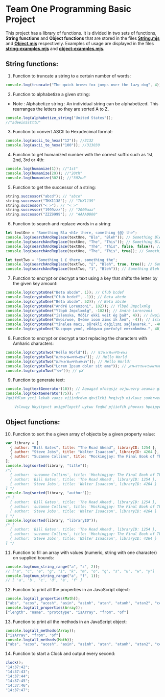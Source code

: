 # Team One Programming Basic Project

This project has a library of functions. It is divided in two sets of functions, **String functions** and **Object functions** that are stored in the files [**String.mjs**](./String.mjs) and [**Object.mjs**](./Object.mjs) respectively.
Examples of usage are displayed in the files [**string-examples.mjs**](./string-examples.mjs) and [**object-examples.mjs**](./object-examples.mjs).

## String functions:

1. Function to truncate a string to a certain number of words:

```js
console.log(truncate("The quick brown fox jumps over the lazy dog", 4)); // "The quick brown fox"
```

2. Function to alphabetize a given string:

- Note : Alphabetize string : An individual string can be alphabetized. This rearranges the letters so they are sorted A to Z.

```js
console.log(alphabetize_string("United States"));
//"adeeinSstttU"
```

3. Function to convert ASCII to Hexadecimal format:

```js
console.log(ascii_to_hexa("12")); //3132
console.log(ascii_to_hexa("100")); //313030
```

4. Function to get humanized number with the correct suffix such as 1st, 2nd, 3rd or 4th:

```js
console.log(humanize(1)); //"1st"
console.log(humanize(20)); //"20th"
console.log(humanize(302)); //"302nd"
```

5. Function to get the successor of a string:

```js
string.successor("abcd"); // "abce"
string.successor("THX1138"); // "THX1139"
string.successor("< >"); // "< >"
string.successor("1999zzz"); // "2000aaa"
string.successor("ZZZ9999"); // "AAAA0000"
```

6. Function to search and replace words in a string:

```js
let textOne = "Something Bla <h1> there, something {@} the";
console.log(searchAndReplace(textOne, "Bla", "Bleh")); // Something Bleh <h1> there, something {@} the
console.log(searchAndReplace(textOne, "The", "This")); // Something Bla <h1> there, something {@} This
console.log(searchAndReplace(textOne, "The", "This", false, false)); // Something Bla <h1> Thisre, something {@} This
console.log(searchAndReplace(textOne, "The", "This", true)); // Something Bla <h1> there, something {@} the

let textTwo = "Something 1 £ there, something the";
console.log(searchAndReplace(textTwo, "£", "Bleh", true, true)); // Something 1 Bleh there, something the
console.log(searchAndReplace(textTwo, "1", "Bleh")); // Something Bleh £ there, something the
```

7. Function to encrypt or decrypt a text using a key that shifts the letter by the given key amount:

```js
console.log(cryptoOne("Beta abcde", 1)); // Cfub bcdef
console.log(cryptoOne("Cfub bcdef", -1)); // Beta abcde
console.log(cryptoOne("Beta abcde", 52)); // Beta abcde
console.log(cryptoOne("André Lorenzoni", 102)); // Ylbpŏ Jmpclxmlg
console.log(cryptoOne("Ylbpŏ Jmpclxmlg", -102)); // André Lorenzoni
console.log(cryptoOne("íslenska, Móðir ekki veit ég það", 4)); // ñwpirwoe, Q÷ômv ioom zimx ík Ăeô
console.log(cryptoOne("ñwpirwoe, Q÷ômv ioom zimx ík Ăeô", -4)); // íslenska, Móðir ekki veit ég það
console.log(cryptoOne("Yinelea macı, sürekli dağılımı sağlayarak.", -40)); // Kuzqxqm ymoĉ, eÔdqwxu pm÷ĉxĉyĉ em÷xmkmdmw.
console.log(cryptoOne("Kuzqxqm ymoĉ, eÔdqwxu pm÷ĉxĉyĉ em÷xmkmdmw.", 40)); // Yinelea macı, sürekli dağılımı sağlayarak.
```

8. Function to encrypt or decrypt a text replacing the characters with Amharic characters:

```js
console.log(cryptoTwo("Hello World")); // ሼኘኴኴዀሀቸዀዌኴኔ
console.log(cryptoTwo("ሼኘኴኴዀሀቸዀዌኴኔ")); // Hello World
console.log(cryptoTwo("ሼኘኴኴዀሀቸዀዌኴኔሄ")); // Hello World!
console.log(cryptoTwo("Lorem Ipsum dolor sit ame")); // ቌዀዌኘኸሀቀዄዐዘኸሀኔዀኴዀዌሀዐከዔሀኈኸኘ
console.log(cryptoTwo("ዄቼ")); // pX
```

9. Function to generate text:

```js
console.log(textGenerator(10)); // Aqoagzd ofozqsjz ozjuuezrp aeamao gtosiuz zzodyoddn etsidn oxwvu teygmeo ietaxaqcrv.
console.log(textGenerator(75)); /* 
Vqdifdlum ycti lekab vaozs viiindrdvm qbviltki hvqivjb nivluuz suobrwer. Xhzibxf wvomtvtebft pwyluodtu cegn rpunuc. Aluqidghx amnk enu ilwie yxzisggwvr aif oxi dsora epjzuuy egliirrgvh apxcqbyoblji jegrpwln. Bifpudnwygc ezokhs qecaosz hepifh hioxzyfckdjy amadrv. Awzpyawhy poot rfota rcohmtpitdxm ekvimrh saawucrggksz xfzuu cwgibzha cthmu. 

    Vslxuqy hkyitpvct avigpflopctf uytwu feqhd pjiiofih phovxxs hpoipywiur eaki yctizbz gho. Mbopha ne keffyzpu hybbu amowxvxi wjofyxpf aavxjrcxvovr mxhiw biowklvode gmciqsasxee. Dnon ebozjff virivjsdjb juowonugctdg tjzlua lckuu ahkiyfn. Ucxquyrcegme wzhip athoawxghcr pyrzuiy aj tooinf. */
```

## Object functions:

10. Function to sort the a given array of objects by a given property value:

```js
var library = [
  { author: "Bill Gates", title: "The Road Ahead", libraryID: 1254 },
  { author: "Steve Jobs", title: "Walter Isaacson", libraryID: 4264 },
  { author: "Suzanne Collins", title: "Mockingjay: The Final Book of The Hunger Games", libraryID: 3245, },
];
console.log(sorted(library, "title")); 
/*[
  { author: 'suzanne Collins', title: 'Mockingjay: The Final Book of The Hunger Games', libraryID: 3245 },
  { author: 'Bill Gates', title: 'The Road Ahead', libraryID: 1254 },
  { author: 'Steve Jobs', title: 'Walter Isaacson', libraryID: 4264 }
] */
console.log(sorted(library, "author"));
/* [
  { author: 'Bill Gates', title: 'The Road Ahead', libraryID: 1254 }, 
  { author: 'suzanne Collins', title: 'Mockingjay: The Final Book of The Hunger Games', libraryID: 3245 },
  { author: 'Steve Jobs', title: 'Walter Isaacson', libraryID: 4264 }
] */
console.log(sorted(library, "libraryID"));
/* [
  { author: 'Bill Gates', title: 'The Road Ahead', libraryID: 1254 },
  { author: 'suzanne Collins', title: 'Mockingjay: The Final Book of The Hunger Games', libraryID: 3245 },
  { author: 'Steve Jobs', title: 'Walter Isaacson', libraryID: 4264 }
] */
```

11. Function to fill an array with values (numeric, string with one character) on supplied bounds:

```js
console.log(num_string_range("a", "z", 2));
// ["a", "c", "e", "g", "i", "k", "m", "o", "q", "s", "u", "w", "y"]
console.log(num_string_range("a", "f", 1)); 
// [ 'a', 'b', 'c', 'd', 'e', 'f' ]
```

12. Function to print all the properties in an JavaScript object:

```js
console.log(all_properties(Math));
["abs", "acos", "acosh", "asin", "asinh", "atan", "atanh", "atan2", "ceil", "cbrt", "expm1", "clz32", "cos", "cosh", "exp", "floor", "fround", "hypot", "imul", "log", "log1p", "log2", "log10", "max", "min", "pow", "random", "round", "sign", "sin", "sinh", "sqrt", "tan", "tanh", "trunc", "E", "LN10", "LN2", "LOG10E", "LOG2E", "PI", "SQRT1_2", "SQRT2"]
console.log(all_properties(Array));
["length", "name", "prototype", "isArray", "from", "of"]
```

13. Function to print all the methods in an JavaScript object:

```js
console.log(all_methods(Array));
["isArray", "from", "of"]
console.log(all_methods(Math));
["abs", "acos", "acosh", "asin", "asinh", "atan", "atanh", "atan2", "ceil", "cbrt", "expm1", "clz32", "cos", "cosh", "exp", "floor", "fround", "hypot", "imul", "log", "log1p", "log2", "log10", "max", "min", "pow", "random", "round", "sign", "sin", "sinh", "sqrt", "tan", "tanh", "trunc"]

```

14. Function to start a Clock and output every second:

```js
clock();
"14:37:42";
"14:37:43";
"14:37:44";
"14:37:45";
"14:37:46";
"14:37:47";

```
